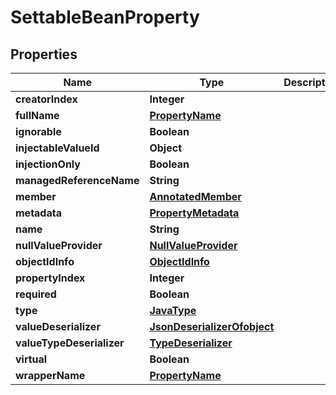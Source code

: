 # SettableBeanProperty

## Properties
Name | Type | Description | Notes
------------ | ------------- | ------------- | -------------
**creatorIndex** | **Integer** |  |  [optional]
**fullName** | [**PropertyName**](PropertyName.md) |  |  [optional]
**ignorable** | **Boolean** |  |  [optional]
**injectableValueId** | **Object** |  |  [optional]
**injectionOnly** | **Boolean** |  |  [optional]
**managedReferenceName** | **String** |  |  [optional]
**member** | [**AnnotatedMember**](AnnotatedMember.md) |  |  [optional]
**metadata** | [**PropertyMetadata**](PropertyMetadata.md) |  |  [optional]
**name** | **String** |  |  [optional]
**nullValueProvider** | [**NullValueProvider**](NullValueProvider.md) |  |  [optional]
**objectIdInfo** | [**ObjectIdInfo**](ObjectIdInfo.md) |  |  [optional]
**propertyIndex** | **Integer** |  |  [optional]
**required** | **Boolean** |  |  [optional]
**type** | [**JavaType**](JavaType.md) |  |  [optional]
**valueDeserializer** | [**JsonDeserializerOfobject**](JsonDeserializerOfobject.md) |  |  [optional]
**valueTypeDeserializer** | [**TypeDeserializer**](TypeDeserializer.md) |  |  [optional]
**virtual** | **Boolean** |  |  [optional]
**wrapperName** | [**PropertyName**](PropertyName.md) |  |  [optional]
